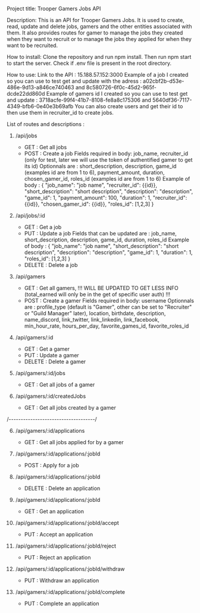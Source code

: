Project title:
Trooper Gamers Jobs API

Description:
This is an API for Trooper Gamers Jobs. It is used to create, read, update and delete jobs, gamers and the other entities associated with them. It also provides routes for gamer to manage the jobs they created when they want to recruit or to manage the jobs they applied for when they want to be recruited.

How to install:
Clone the repository and run npm install.
Then run npm start to start the server.
Check if .env file is present in the root directory.

How to use:
Link to the API : 15.188.57.152:3000
Example of a job I created so you can use to test get and update with the adress : a02cbf2b-d53e-486e-9d13-a846ce740463 and 8c580726-6f0c-45d2-965f-dcde22dd860d
Example of gamers id I created so you can use to test get and update : 3718acfe-99f4-41b7-8108-fe8a8c175306 and 5640df36-7117-4349-bfb6-0e40e3b69afb
You can also create users and get their id to then use them in recruiter_id to create jobs.

List of routes and descriptions :

1. /api/jobs

   - GET : Get all jobs
   - POST : Create a job
     Fields required in body: job_name, recruiter_id (only for test, later we will use the token of authentified gamer to get its id)
     Optionnals are : short_description, description, game_id (examples id are from 1 to 6), payment_amount, duration, chosen_gamer_id, roles_id (examples id are from 1 to 6)
     Example of body : {
     "job_name": "job name",
     "recruiter_id": {{id}},
     "short_description": "short description",
     "description": "description",
     "game_id": 1,
     "payment_amount": 100,
     "duration": 1,
     "recruiter_id": {{id}},
     "chosen_gamer_id": {{id}},
     "roles_id": [1,2,3]
     }

2. /api/jobs/:id

   - GET : Get a job
   - PUT : Update a job
     Fields that can be updated are : job_name, short_description, description, game_id, duration, roles_id
     Example of body : {
     "job_name": "job name",
     "short_description": "short description",
     "description": "description",
     "game_id": 1,
     "duration": 1,
     "roles_id": [1,2,3]
     }
   - DELETE : Delete a job

3. /api/gamers

   - GET : Get all gamers, !!! WILL BE UPDATED TO GET LESS INFO (total_earned will only be in the get of specific user auth) !!!
   - POST : Create a gamer
     Fields required in body: username
     Optionnals are : profile_type (default is "Gamer", other can be set to "Recruiter" or "Guild Manager" later), location, birthdate, description, name_discord, link_twitter, link_linkedin, link_facebook, min_hour_rate, hours_per_day, favorite_games_id, favorite_roles_id

4. /api/gamers/:id

   - GET : Get a gamer
   - PUT : Update a gamer
   - DELETE : Delete a gamer

5. /api/gamers/:id/jobs

   - GET : Get all jobs of a gamer

6. /api/gamers/:id/createdJobs

   - GET : Get all jobs created by a gamer

/------------------------------------/

6. /api/gamers/:id/applications

   - GET : Get all jobs applied for by a gamer

7. /api/gamers/:id/applications/:jobId

   - POST : Apply for a job

8. /api/gamers/:id/applications/:jobId

   - DELETE : Delete an application

9. /api/gamers/:id/applications/:jobId

   - GET : Get an application

10. /api/gamers/:id/applications/:jobId/accept

    - PUT : Accept an application

11. /api/gamers/:id/applications/:jobId/reject

    - PUT : Reject an application

12. /api/gamers/:id/applications/:jobId/withdraw

    - PUT : Withdraw an application

13. /api/gamers/:id/applications/:jobId/complete
    - PUT : Complete an application
